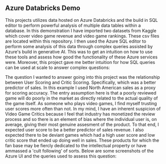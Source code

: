 ## Azure Databricks Demo
This projects utilizes data hosted on Azure Databricks and the build in SQL editor to perform powerful analysis of multiple data tables within a database. In this demonstration I have imported two datasets from Kaggle which cover video game revenue and video game rankings. These csv files are located within this repository. I then used the Azure SQL editor to perform some analysis of this data through complex queries assisted by Azure's build in generative AI. This was to get an intuition on how to use these tools and assess how good the functionality of these Azure services were. Moreover, this project gave me better intuition for how SQL queries can be used at scale to answer complex questions:

The question I wanted to answer going into this project was the relationship between User Scoring and Critic Scoring. Specifically, which was a better predictor of sales. In this example I used North American sales as a proxy for scoring accuracy. The entry assumption here is that a poorly reviewed game will do poorly in the market as directly related to the actual quality of the game itself. As someone who plays video games, I find myself trusting user scores more often than not. In my mind, I have an inherent suspicion of Video Game Critics because I feel that industry has monetized the review process and so there is an element of bias where the individual user is, on average, giving their most genuine assesment of the product. To that end, I expected user score to be a better predictor of sales revenue. I also expected there to be deviant games which had a high user score and low critic score that ended up doing well in sales. These products for which the fan base may be fiercly dedicated to the intellectual property or have ammassed a 'cult following' of sorts. Below are some screenshots of the Azure UI and the queries used to assess this question:

